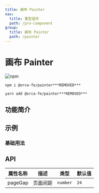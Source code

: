 ```yaml
---
title: 画布 Painter
nav:
  title: 重型组件
  path: /pro-component
group:
  title: 画布 Painter
  path: /painter
---
```


# 画布 Painter

![npm](https://img.shields.io/npm/v/@orca-fe/painter.svg)

`npm i @orca-fe/painter***REMOVED***`

`yarn add @orca-fe/painter***REMOVED***`

## 功能简介

## 示例

### 基础用法

<code src="../demo/DemoDev.tsx" ></code>

## API

| 属性名称 | 描述     | 类型     | 默认值 |
| -------- | -------- | -------- | ------ |
| pageGap  | 页面间距 | `number` | `24`   |
